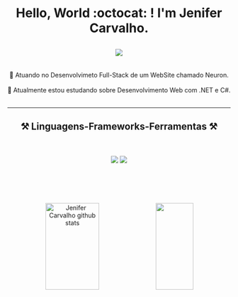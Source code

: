 <h1 align="center">
Hello, World :octocat: ! I'm Jenifer Carvalho.
</h1>
    
<h2 align="center">
          <img src="https://readme-typing-svg.herokuapp.com/?font=Righteous&size=35&center=true&vCenter=true&width=500&height=70&color=730202&duration=8000&lines=Desenvolvedora+Full-Stack+!👩‍💻;" />
</h2>

<div align="center">
  <br/>
  🔭 Atuando no Desenvolvimeto Full-Stack de um WebSite chamado Neuron.
  <br/><br/>
  🌱 Atualmente estou estudando sobre Desenvolvimento Web com .NET e C#.
  <br/><br/>
</div>
    
___

<h2 align="center">⚒️ Linguagens-Frameworks-Ferramentas ⚒️
<br/><br/>
<div align-items="center">
    <br>
    <img src="https://skillicons.dev/icons?i=react,bootstrap,html,css,github,figma,git,unity" />
    <img src="https://skillicons.dev/icons?i=nodejs,python,javascript,mysql,aws,cs,dotnet,nodejs," /><br>
</div>
<br/><br/>
</h2>

<div align=center >
  <br/>
  <div align="center">  
  <img width="49%" height="195px" src="https://github-readme-stats.vercel.app/api?username=jenifercmarques&show_icons=true&count_private=true&hide_border=true&title_color=730202&icon_color=730202&text_color=c9d1d9&bg_color=0d1117" alt="Jenifer Carvalho github stats" /> 
  <img width="41%" height="195px" src="https://github-readme-stats.vercel.app/api/top-langs/?username=jenifercmarques&layout=compact&hide_border=true&title_color=730202&text_color=730202&bg_color=0d1117" />
</div>

</div>

